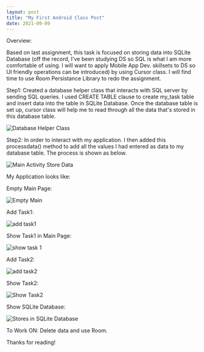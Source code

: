 ```yaml
---
layout: post
title: "My First Android Class Post"
date: 2021-09-09
---
```


Overview:

Based on last assignment, this task is focused on storing data into SQLite Database (off the record, I've been studying DS so SQL is what 
I am more comfortable of using. I will want to apply Mobile App Dev. skillsets to DS so UI friendly operations can be introduced)
by using Cursor class. I will find time to use Room Persistance Library to redo the assignment.

Step1: Created a database helper class that interacts with SQL server by sending SQL queries. I used CREATE
TABLE clause to create my_task table and insert data into the table in SQLite Database. Once the database table is set up,
cursor class will help me to read through all the data that's stored in this database table.

![Database Helper Class](https://user-images.githubusercontent.com/71044804/140257492-a0753635-d996-45fb-b807-d1d4092fc5e8.png)

Step2: In order to interact with my application. I then added this processdata() method to add all the values I had entered as data
to my database table. The process is shown as below.

![Main Activity Store Data](https://user-images.githubusercontent.com/71044804/140257516-d0711106-dee5-4240-84f3-4603ca99856d.png)

My Application looks like:

Empty Main Page:

![Empty Main](https://user-images.githubusercontent.com/71044804/140257659-9bf7da13-c2a7-437d-9352-b2d23a1565d9.png)

Add Task1:

![add task1](https://user-images.githubusercontent.com/71044804/140257689-c0372762-2ac8-48b9-ac99-dec499dbb406.png)

Show Task1 in Main Page:

![show task 1](https://user-images.githubusercontent.com/71044804/140257711-af668cbf-b821-48ad-a90c-448f3987be41.png)

Add Task2:

![add task2](https://user-images.githubusercontent.com/71044804/140257728-2d09040c-0c29-4d8b-a69a-1d03fd29db5d.png)

Show Task2:

![Show Task2](https://user-images.githubusercontent.com/71044804/140257740-9dd81d30-bef2-4238-8771-eec6482ee68f.png)

Show SQLite Database:

![Stores in SQLite Database](https://user-images.githubusercontent.com/71044804/140257774-1b12455c-ff3e-45f1-bd65-67c81e855f8a.png)

To Work ON: Delete data and use Room.

Thanks for reading!
